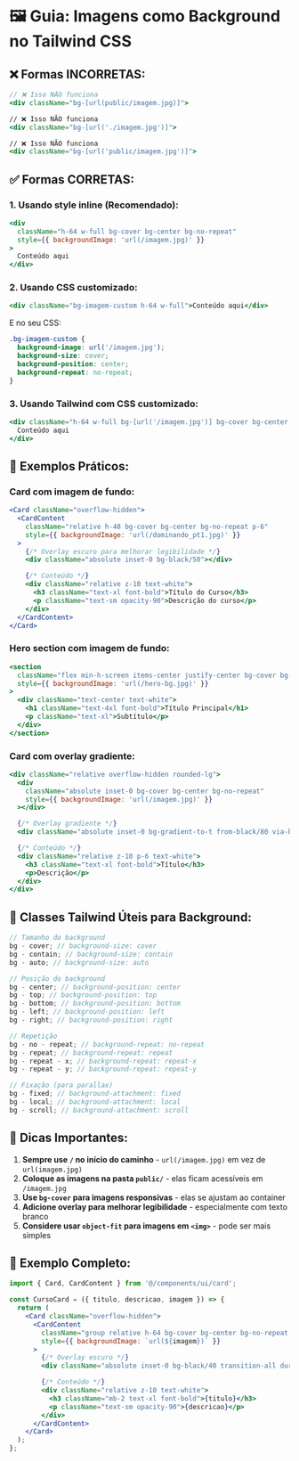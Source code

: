# 🖼️ Guia: Imagens como Background no Tailwind CSS

## ❌ Formas INCORRETAS:

```jsx
// ❌ Isso NÃO funciona
<div className="bg-[url(public/imagem.jpg)]">

// ❌ Isso NÃO funciona
<div className="bg-[url('./imagem.jpg')]">

// ❌ Isso NÃO funciona
<div className="bg-[url('public/imagem.jpg')]">
```

## ✅ Formas CORRETAS:

### 1. **Usando style inline (Recomendado):**

```jsx
<div
  className="h-64 w-full bg-cover bg-center bg-no-repeat"
  style={{ backgroundImage: 'url(/imagem.jpg)' }}
>
  Conteúdo aqui
</div>
```

### 2. **Usando CSS customizado:**

```jsx
<div className="bg-imagem-custom h-64 w-full">Conteúdo aqui</div>
```

E no seu CSS:

```css
.bg-imagem-custom {
  background-image: url('/imagem.jpg');
  background-size: cover;
  background-position: center;
  background-repeat: no-repeat;
}
```

### 3. **Usando Tailwind com CSS customizado:**

```jsx
<div className="h-64 w-full bg-[url('/imagem.jpg')] bg-cover bg-center bg-no-repeat">
  Conteúdo aqui
</div>
```

## 🎯 Exemplos Práticos:

### Card com imagem de fundo:

```jsx
<Card className="overflow-hidden">
  <CardContent
    className="relative h-48 bg-cover bg-center bg-no-repeat p-6"
    style={{ backgroundImage: 'url(/dominando_pt1.jpg)' }}
  >
    {/* Overlay escuro para melhorar legibilidade */}
    <div className="absolute inset-0 bg-black/50"></div>

    {/* Conteúdo */}
    <div className="relative z-10 text-white">
      <h3 className="text-xl font-bold">Título do Curso</h3>
      <p className="text-sm opacity-90">Descrição do curso</p>
    </div>
  </CardContent>
</Card>
```

### Hero section com imagem de fundo:

```jsx
<section
  className="flex min-h-screen items-center justify-center bg-cover bg-center bg-no-repeat"
  style={{ backgroundImage: 'url(/hero-bg.jpg)' }}
>
  <div className="text-center text-white">
    <h1 className="text-4xl font-bold">Título Principal</h1>
    <p className="text-xl">Subtítulo</p>
  </div>
</section>
```

### Card com overlay gradiente:

```jsx
<div className="relative overflow-hidden rounded-lg">
  <div
    className="absolute inset-0 bg-cover bg-center bg-no-repeat"
    style={{ backgroundImage: 'url(/imagem.jpg)' }}
  ></div>

  {/* Overlay gradiente */}
  <div className="absolute inset-0 bg-gradient-to-t from-black/80 via-black/40 to-transparent"></div>

  {/* Conteúdo */}
  <div className="relative z-10 p-6 text-white">
    <h3 className="text-xl font-bold">Título</h3>
    <p>Descrição</p>
  </div>
</div>
```

## 🔧 Classes Tailwind Úteis para Background:

```jsx
// Tamanho do background
bg - cover; // background-size: cover
bg - contain; // background-size: contain
bg - auto; // background-size: auto

// Posição do background
bg - center; // background-position: center
bg - top; // background-position: top
bg - bottom; // background-position: bottom
bg - left; // background-position: left
bg - right; // background-position: right

// Repetição
bg - no - repeat; // background-repeat: no-repeat
bg - repeat; // background-repeat: repeat
bg - repeat - x; // background-repeat: repeat-x
bg - repeat - y; // background-repeat: repeat-y

// Fixação (para parallax)
bg - fixed; // background-attachment: fixed
bg - local; // background-attachment: local
bg - scroll; // background-attachment: scroll
```

## 🎨 Dicas Importantes:

1. **Sempre use `/` no início do caminho** - `url(/imagem.jpg)` em vez de `url(imagem.jpg)`
2. **Coloque as imagens na pasta `public/`** - elas ficam acessíveis em `/imagem.jpg`
3. **Use `bg-cover` para imagens responsivas** - elas se ajustam ao container
4. **Adicione overlay para melhorar legibilidade** - especialmente com texto branco
5. **Considere usar `object-fit` para imagens em `<img>`** - pode ser mais simples

## 🚀 Exemplo Completo:

```jsx
import { Card, CardContent } from '@/components/ui/card';

const CursoCard = ({ titulo, descricao, imagem }) => {
  return (
    <Card className="overflow-hidden">
      <CardContent
        className="group relative h-64 bg-cover bg-center bg-no-repeat p-6"
        style={{ backgroundImage: `url(${imagem})` }}
      >
        {/* Overlay escuro */}
        <div className="absolute inset-0 bg-black/40 transition-all duration-300 group-hover:bg-black/60"></div>

        {/* Conteúdo */}
        <div className="relative z-10 text-white">
          <h3 className="mb-2 text-xl font-bold">{titulo}</h3>
          <p className="text-sm opacity-90">{descricao}</p>
        </div>
      </CardContent>
    </Card>
  );
};
```
